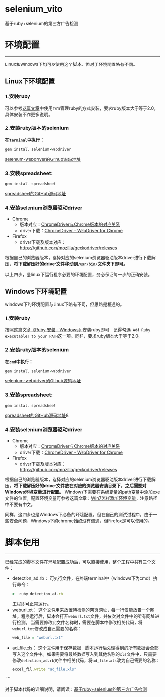 # selenium_vito
基于ruby+selenium的第三方广告检测

# 环境配置
------
Linux和windows下均可以使用这个脚本，但对于环境配置略有不同。
## Linux下环境配置

### 1.安装ruby
可以参考[这篇文章](https://blog.zengrong.net/post/1933.html)中使用rvm管理ruby的方式安装，要求ruby版本大于等于2.0，具体安装不作更多说明。

### 2.安装ruby版本的selenium
**在`terminal`中执行：**
``` ruby
gem install selenium-webdriver  
```
[selenium-webdriver的Github源码地址](https://github.com/SeleniumHQ/selenium/tree/master/rb)

### 3.安装spreadsheet:
```ruby
gem install spreadsheet
```
[spreadsheet的GitHub源码地址](https://github.com/zdavatz/spreadsheet)

### 4.安装selenium浏览器驱动driver
- Chrome
  - 版本对应：[ChromeDriver与Chrome版本的对应关系](http://blog.csdn.net/goblinintree/article/details/47335563)
  - driver下载：[ChromeDriver - WebDriver for Chrome](https://sites.google.com/a/chromium.org/chromedriver/downloads)
- Firefox
  - driver下载及版本对应：https://github.com/mozilla/geckodriver/releases

根据自己的浏览器版本，选择对应的selenium浏览器驱动版本driver进行下载解压，**将下载解压好的driver文件移动到`/usr/bin/`文件夹下即可。**

以上四步，是linux下运行程序必要的环境配置，务必保证每一步的正确安装。

## Windows下环境配置
windows下的环境配置与Linux下略有不同，但思路是相通的。

### 1.安装ruby
按照这篇文章[《Ruby 安装 - Windows》](http://www.runoob.com/ruby/ruby-installation-windows.html)安装ruby即可，记得勾选` Add Ruby executables to your PATH`这一项。同样，要求ruby版本大于等于2.0。

### 2.安装ruby版本的selenium
**在`cmd`中执行：**
``` ruby
gem install selenium-webdriver  
```
[selenium-webdriver的Github源码地址](https://github.com/SeleniumHQ/selenium/tree/master/rb)

### 3.安装spreadsheet:
```ruby
gem install spreadsheet
```
[spreadsheet的GitHub源码地址](https://github.com/zdavatz/spreadsheet)ß

### 4.安装selenium浏览器驱动driver
- Chrome
  - 版本对应：[ChromeDriver与Chrome版本的对应关系](http://blog.csdn.net/goblinintree/article/details/47335563)
  - driver下载：[ChromeDriver - WebDriver for Chrome](https://sites.google.com/a/chromium.org/chromedriver/downloads)
- Firefox
  - driver下载及版本对应：https://github.com/mozilla/geckodriver/releases

根据自己的浏览器版本，选择对应的selenium浏览器驱动版本driver进行下载解压，**将下载解压好的driver文件放在对应的浏览器安装目录下，之后需要对Windows环境变量进行配置。**
Windows下需要在系统变量的path变量中添加exe文件的位置，配置环境变量可参考这篇文章：[Win7怎样添加环境变量](https://jingyan.baidu.com/article/d5a880eb6aca7213f047cc6c.html)，注意路径中不要有中文。

同样，这四步也是Windows下必备的环境配置。但在自己的测试过程中，由于一些安全问题，Windows下的chrome始终没有调通，但Firefox是可以使用的。

# 脚本使用
------
已经完成的脚本文件在环境配置成功后，可以直接使用，整个工程中共有三个文件：
- detection_ad.rb：
  可执行文件，在终端terminal中（windows下为cmd）执行命令：
  ```ruby
  >  ruby detection_ad.rb
  ```
  工程即可正常运行。
- weburl.txt：
  这个文件用来放置待检测的网页网址，每一行仅能放置一个网址。程序运行后，脚本会打开`weburl.txt`文件，并依次对文件中的所有网址进行检测。
  当需要修改此文件名称时，需要在脚本中修改相关代码，将`weburl.txt`修改成自己需要的名称：
  ```ruby
  web_file = "weburl.txt"
  ```
- ad_file.xls：
  这个文件用于保存数据，脚本运行后处理得到的所有数据会全部写入这个文件中。如果需要将最终数据写入到其他名称的`xls`文件中，只需要修改`detection_ad.rb`文件中相关代码，将`ad_file.xls`改为自己需要的名称：
  ```ruby
  excel_fil.write "ad_file.xls"
  ```
  
对于脚本代码的详细说明，请阅读：[基于ruby+selenium的第三方广告检测](http://www.jianshu.com/p/9540e7566192)
